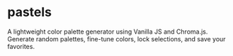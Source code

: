 # pastels
A lightweight color palette generator using Vanilla JS and Chroma.js. Generate random palettes, fine-tune colors, lock selections, and save your favorites.
